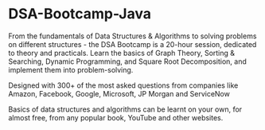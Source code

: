 # DSA-Bootcamp-Java

From the fundamentals of Data Structures & Algorithms to solving problems on different structures - the DSA Bootcamp is a 20-hour session, dedicated to theory and practicals. Learn the basics of Graph Theory, Sorting & Searching, Dynamic Programming, and Square Root Decomposition, and implement them into problem-solving.


Designed with 300+ of the most asked questions from companies like Amazon, Facebook, Google, Microsoft, JP Morgan and ServiceNow

Basics of data structures and algorithms can be learnt on your own, for almost free, from any popular book, YouTube and other websites.

